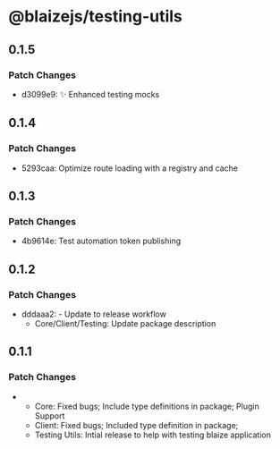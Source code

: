 # @blaizejs/testing-utils

## 0.1.5

### Patch Changes

- d3099e9: ✨ Enhanced testing mocks

## 0.1.4

### Patch Changes

- 5293caa: Optimize route loading with a registry and cache

## 0.1.3

### Patch Changes

- 4b9614e: Test automation token publishing

## 0.1.2

### Patch Changes

- dddaaa2: - Update to release workflow
  - Core/Client/Testing: Update package description

## 0.1.1

### Patch Changes

- - Core: Fixed bugs; Include type definitions in package; Plugin Support
  - Client: Fixed bugs; Included type definition in package;
  - Testing Utils: Intial release to help with testing blaize application
